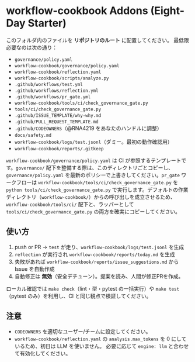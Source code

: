 # workflow-cookbook Addons (Eight-Day Starter)

このフォルダ内のファイルを **リポジトリのルート** に配置してください。
最低限必要なのは次の通り：

- `governance/policy.yaml`
- `workflow-cookbook/governance/policy.yaml`
- `workflow-cookbook/reflection.yaml`
- `workflow-cookbook/scripts/analyze.py`
- `.github/workflows/test.yml`
- `.github/workflows/reflection.yml`
- `.github/workflows/pr_gate.yml`
- `workflow-cookbook/tools/ci/check_governance_gate.py`
- `tools/ci/check_governance_gate.py`
- `.github/ISSUE_TEMPLATE/why-why.md`
- `.github/PULL_REQUEST_TEMPLATE.md`
- `.github/CODEOWNERS`（@RNA4219 をあなたのハンドルに調整）
- `docs/safety.md`
- `workflow-cookbook/logs/test.jsonl`（ダミー。最初の動作確認用）
- `workflow-cookbook/reports/.gitkeep`

`workflow-cookbook/governance/policy.yaml` は CI が参照するテンプレートです。`governance/` 配下を整備する際は、このディレクトリごとコピーし、`governance/policy.yaml` を最新のポリシーで上書きしてください。`pr_gate` ワークフローは `workflow-cookbook/tools/ci/check_governance_gate.py` を `python tools/ci/check_governance_gate.py` で実行します。デフォルトの作業ディレクトリ（`workflow-cookbook/`）からの呼び出しを成立させるため、`workflow-cookbook/tools/ci/` 配下と、ラッパーとして `tools/ci/check_governance_gate.py` の両方を確実にコピーしてください。

## 使い方
1. push or PR → `test` が走り、`workflow-cookbook/logs/test.jsonl` を生成
2. `reflection` が実行され `workflow-cookbook/reports/today.md` を生成
3. 失敗があれば `workflow-cookbook/reports/issue_suggestions.md` から Issue を自動作成
4. 自動修正は **無効**（安全デチューン）。提案を読み、人間が修正PRを作成。

ローカル確認では `make check`（lint・型・pytest の一括実行）や `make test`（pytest のみ）を利用し、CI と同じ観点で検証してください。

## 注意
- `CODEOWNERS` を適切なユーザー/チームに設定してください。
- `workflow-cookbook/reflection.yaml` の `analysis.max_tokens` を 0 にしているため、初日は LLM を使いません。
  必要に応じて `engine: llm` と合わせて有効化してください。
